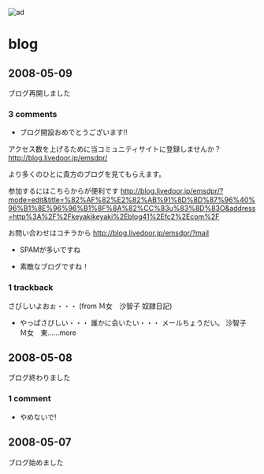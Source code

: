 ![ad](http://gyazo.com/139139aec74d1e0efbf60cc8e27cad40.png)

# blog
## 2008-05-09
ブログ再開しました
### 3 comments
- ブログ開設おめでとうございます!!

アクセス数を上げるために当コミュニティサイトに登録しませんか？
http://blog.livedoor.jp/emsdpr/


より多くのひとに貴方のブログを見てもらえます。

参加するにはこちらからが便利です
http://blog.livedoor.jp/emsdpr/?mode=edit&title=%82%AF%82%E2%82%AB%91%8D%8D%87%96%40%96%B1%8E%96%96%B1%8F%8A%82%CC%83u%83%8D%83O&address=http%3A%2F%2Fkeyakikeyaki%2Eblog41%2Efc2%2Ecom%2F

お問い合わせはコチラから
http://blog.livedoor.jp/emsdpr/?mail

- SPAMが多いですね

- 素敵なブログですね！
### 1 trackback

さびしいよおぉ・・・ (from Ｍ女　沙智子 奴隷日記)

- やっぱさびしい・・・ 誰かに会いたい・・・ メールちょうだい。 沙智子　Ｍ女　東......more 

## 2008-05-08
ブログ終わりました
### 1 comment
- やめないで!
## 2008-05-07
ブログ始めました


